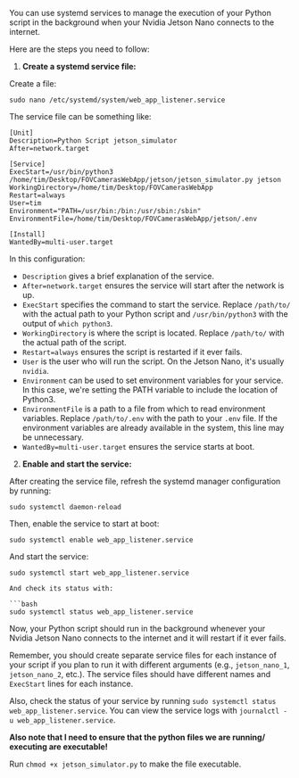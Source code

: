 You can use systemd services to manage the execution of your Python script in the background when your Nvidia Jetson Nano connects to the internet.

Here are the steps you need to follow:

1. **Create a systemd service file:**

Create a file:

`sudo nano /etc/systemd/system/web_app_listener.service`

The service file can be something like:

```
[Unit]
Description=Python Script jetson_simulator
After=network.target

[Service]
ExecStart=/usr/bin/python3 /home/tim/Desktop/FOVCamerasWebApp/jetson/jetson_simulator.py jetson
WorkingDirectory=/home/tim/Desktop/FOVCamerasWebApp
Restart=always
User=tim
Environment="PATH=/usr/bin:/bin:/usr/sbin:/sbin"
EnvironmentFile=/home/tim/Desktop/FOVCamerasWebApp/jetson/.env

[Install]
WantedBy=multi-user.target
```
In this configuration:

- `Description` gives a brief explanation of the service.
- `After=network.target` ensures the service will start after the network is up.
- `ExecStart` specifies the command to start the service. Replace `/path/to/` with the actual path to your Python script and `/usr/bin/python3` with the output of `which python3`.
- `WorkingDirectory` is where the script is located. Replace `/path/to/` with the actual path of the script.
- `Restart=always` ensures the script is restarted if it ever fails.
- `User` is the user who will run the script. On the Jetson Nano, it's usually `nvidia`.
- `Environment` can be used to set environment variables for your service. In this case, we're setting the PATH variable to include the location of Python3.
- `EnvironmentFile` is a path to a file from which to read environment variables. Replace `/path/to/.env` with the path to your `.env` file. If the environment variables are already available in the system, this line may be unnecessary.
- `WantedBy=multi-user.target` ensures the service starts at boot.

2. **Enable and start the service:**

After creating the service file, refresh the systemd manager configuration by running:

```
sudo systemctl daemon-reload
```

Then, enable the service to start at boot:

```
sudo systemctl enable web_app_listener.service
```

And start the service:

```
sudo systemctl start web_app_listener.service

And check its status with:

```bash
sudo systemctl status web_app_listener.service
```

Now, your Python script should run in the background whenever your Nvidia Jetson Nano connects to the internet and it will restart if it ever fails.

Remember, you should create separate service files for each instance of your script if you plan to run it with different arguments (e.g., `jetson_nano_1`, `jetson_nano_2`, etc.). The service files should have different names and `ExecStart` lines for each instance.

Also, check the status of your service by running `sudo systemctl status web_app_listener.service`. You can view the service logs with `journalctl -u web_app_listener.service`.

**Also note that I need to ensure that the python files we are running/ executing are executable!**

Run `chmod +x jetson_simulator.py` to make the file executable.